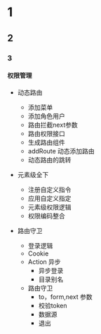 # 1

## 2

### 3

#### 权限管理

- 动态路由
  - 添加菜单
  - 添加角色用户
  - 路由拦截next参数
  - 路由权限接口
  - 生成路由组件
  - addRoute 动态添加路由  
  - 动态路由的跳转
- 元素级全下
  - 注册自定义指令
  - 应用自定义指定
  - 元素级权限逻辑
  - 权限编码整合

- 路由守卫
  - 登录逻辑
  - Cookie
  - Action 异步
    - 异步登录
    - 目录别名
  - 路由守卫
    - to，form,next 参数
    - 校验token
    - 数据源
    - 退出

    
